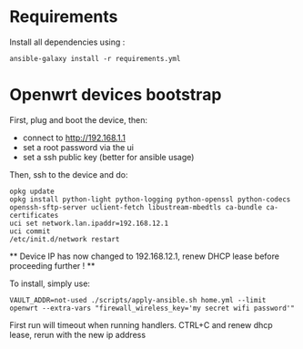# Requirements

Install all dependencies using :
```
ansible-galaxy install -r requirements.yml
```

# Openwrt devices bootstrap

First, plug and boot the device, then:
- connect to http://192.168.1.1
- set a root password via the ui
- set a ssh public key (better for ansible usage)

Then, ssh to the device and do:
```
opkg update
opkg install python-light python-logging python-openssl python-codecs openssh-sftp-server uclient-fetch libustream-mbedtls ca-bundle ca-certificates
uci set network.lan.ipaddr=192.168.12.1
uci commit
/etc/init.d/network restart
```

** Device IP has now changed to 192.168.12.1, renew DHCP lease before proceeding further ! **

To install, simply use:
```
VAULT_ADDR=not-used ./scripts/apply-ansible.sh home.yml --limit openwrt --extra-vars "firewall_wireless_key='my secret wifi password'"
```

First run will timeout when running handlers. CTRL+C and renew dhcp lease, rerun with the new ip address
